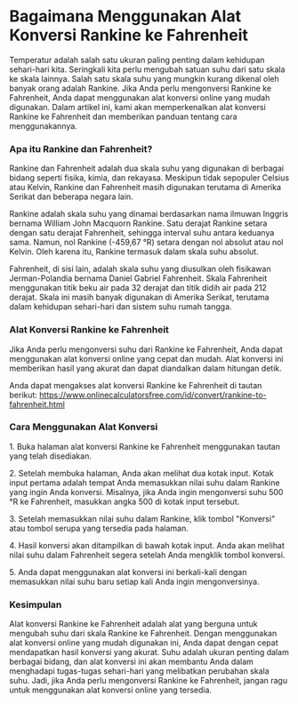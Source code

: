 Bagaimana Menggunakan Alat Konversi Rankine ke Fahrenheit
=========================================================

Temperatur adalah salah satu ukuran paling penting dalam kehidupan sehari-hari kita. Seringkali kita perlu mengubah satuan suhu dari satu skala ke skala lainnya. Salah satu skala suhu yang mungkin kurang dikenal oleh banyak orang adalah Rankine. Jika Anda perlu mengonversi Rankine ke Fahrenheit, Anda dapat menggunakan alat konversi online yang mudah digunakan. Dalam artikel ini, kami akan memperkenalkan alat konversi Rankine ke Fahrenheit dan memberikan panduan tentang cara menggunakannya.

### Apa itu Rankine dan Fahrenheit?

Rankine dan Fahrenheit adalah dua skala suhu yang digunakan di berbagai bidang seperti fisika, kimia, dan rekayasa. Meskipun tidak sepopuler Celsius atau Kelvin, Rankine dan Fahrenheit masih digunakan terutama di Amerika Serikat dan beberapa negara lain.

Rankine adalah skala suhu yang dinamai berdasarkan nama ilmuwan Inggris bernama William John Macquorn Rankine. Satu derajat Rankine setara dengan satu derajat Fahrenheit, sehingga interval suhu antara keduanya sama. Namun, nol Rankine (-459,67 °R) setara dengan nol absolut atau nol Kelvin. Oleh karena itu, Rankine termasuk dalam skala suhu absolut.

Fahrenheit, di sisi lain, adalah skala suhu yang diusulkan oleh fisikawan Jerman-Polandia bernama Daniel Gabriel Fahrenheit. Skala Fahrenheit menggunakan titik beku air pada 32 derajat dan titik didih air pada 212 derajat. Skala ini masih banyak digunakan di Amerika Serikat, terutama dalam kehidupan sehari-hari dan sistem suhu rumah tangga.

### Alat Konversi Rankine ke Fahrenheit

Jika Anda perlu mengonversi suhu dari Rankine ke Fahrenheit, Anda dapat menggunakan alat konversi online yang cepat dan mudah. Alat konversi ini memberikan hasil yang akurat dan dapat diandalkan dalam hitungan detik.

Anda dapat mengakses alat konversi Rankine ke Fahrenheit di tautan berikut: <https://www.onlinecalculatorsfree.com/id/convert/rankine-to-fahrenheit.html>

### Cara Menggunakan Alat Konversi

1\. Buka halaman alat konversi Rankine ke Fahrenheit menggunakan tautan yang telah disediakan.

2\. Setelah membuka halaman, Anda akan melihat dua kotak input. Kotak input pertama adalah tempat Anda memasukkan nilai suhu dalam Rankine yang ingin Anda konversi. Misalnya, jika Anda ingin mengonversi suhu 500 °R ke Fahrenheit, masukkan angka 500 di kotak input tersebut.

3\. Setelah memasukkan nilai suhu dalam Rankine, klik tombol "Konversi" atau tombol serupa yang tersedia pada halaman.

4\. Hasil konversi akan ditampilkan di bawah kotak input. Anda akan melihat nilai suhu dalam Fahrenheit segera setelah Anda mengklik tombol konversi.

5\. Anda dapat menggunakan alat konversi ini berkali-kali dengan memasukkan nilai suhu baru setiap kali Anda ingin mengonversinya.

### Kesimpulan

Alat konversi Rankine ke Fahrenheit adalah alat yang berguna untuk mengubah suhu dari skala Rankine ke Fahrenheit. Dengan menggunakan alat konversi online yang mudah digunakan ini, Anda dapat dengan cepat mendapatkan hasil konversi yang akurat. Suhu adalah ukuran penting dalam berbagai bidang, dan alat konversi ini akan membantu Anda dalam menghadapi tugas-tugas sehari-hari yang melibatkan perubahan skala suhu. Jadi, jika Anda perlu mengonversi Rankine ke Fahrenheit, jangan ragu untuk menggunakan alat konversi online yang tersedia.